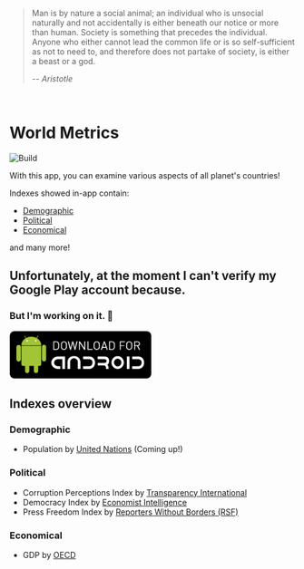 > Man is by nature a social animal; an individual who is unsocial naturally and not accidentally is either beneath our notice or more than human. Society is something that precedes the individual. Anyone who either cannot lead the common life or is so self-sufficient as not to need to, and therefore does not partake of society, is either a beast or a god.
>
> -- <cite>Aristotle</cite>

<br/>

# World Metrics

![Build](https://github.com/AlexanderShelyugov/WorldMetrics/actions/workflows/main.yml/badge.svg)

With this app, you can examine various aspects of all planet's countries!

Indexes showed in-app contain:
- [Demographic](#Demographic)
- [Political](#Political)
- [Economical](#Economical)

and many more!

## Unfortunately, at the moment I can't verify my Google Play account because.

### But I'm working on it. 🙂

[<img src="images/download_apk.png" width="250" />](https://drive.google.com/file/d/1mgC4irhPEKnd_1v2gA3Vy6_-gZoVqZc6/view?usp=sharing)

## Indexes overview

### Demographic
- Population by [United Nations](https://population.un.org/wpp/Download/Standard/) (Coming up!)

### Political
- Corruption Perceptions Index by [Transparency International](https://www.transparency.org/en/cpi/2021)
- Democracy Index by [Economist Intelligence](https://www.eiu.com/n/campaigns/democracy-index-2021/)
- Press Freedom Index by [Reporters Without Borders (RSF)](https://rsf.org/en/index)

### Economical
- GDP by [OECD](https://data.oecd.org/gdp/gross-domestic-product-gdp.htm)